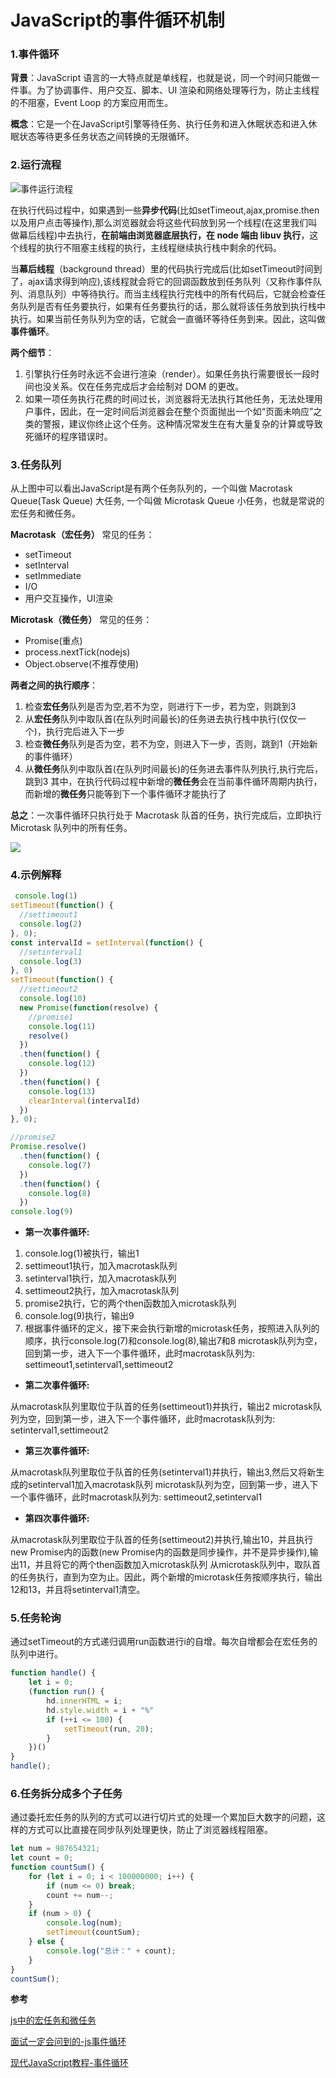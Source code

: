 # JavaScript的事件循环机制

### 1.事件循环

**背景**：JavaScript 语言的一大特点就是单线程，也就是说，同一个时间只能做一件事。为了协调事件、用户交互、脚本、UI 渲染和网络处理等行为，防止主线程的不阻塞，Event Loop 的方案应用而生。

**概念**：它是一个在JavaScript引擎等待任务、执行任务和进入休眠状态和进入休眠状态等待更多任务状态之间转换的无限循环。

### 2.运行流程

![事件运行流程](https://user-gold-cdn.xitu.io/2019/10/17/16dd55ca2fd82de5?imageView2/0/w/1280/h/960/format/webp/ignore-error/1)

在执行代码过程中，如果遇到一些**异步代码**(比如setTimeout,ajax,promise.then以及用户点击等操作),那么浏览器就会将这些代码放到另一个线程(在这里我们叫做幕后线程)中去执行，**在前端由浏览器底层执行，在 node 端由 libuv 执行**，这个线程的执行不阻塞主线程的执行，主线程继续执行栈中剩余的代码。

当**幕后线程**（background thread）里的代码执行完成后(比如setTimeout时间到了，ajax请求得到响应),该线程就会将它的回调函数放到任务队列（又称作事件队列、消息队列）中等待执行。而当主线程执行完栈中的所有代码后，它就会检查任务队列是否有任务要执行，如果有任务要执行的话，那么就将该任务放到执行栈中执行。如果当前任务队列为空的话，它就会一直循环等待任务到来。因此，这叫做**事件循环**。

**两个细节**：

1. 引擎执行任务时永远不会进行渲染（render）。如果任务执行需要很长一段时间也没关系。仅在任务完成后才会绘制对 DOM 的更改。
2. 如果一项任务执行花费的时间过长，浏览器将无法执行其他任务，无法处理用户事件，因此，在一定时间后浏览器会在整个页面抛出一个如“页面未响应”之类的警报，建议你终止这个任务。这种情况常发生在有大量复杂的计算或导致死循环的程序错误时。

### 3.任务队列

从上图中可以看出JavaScript是有两个任务队列的，一个叫做 Macrotask Queue(Task Queue) 大任务, 一个叫做 Microtask Queue 小任务，也就是常说的宏任务和微任务。

**Macrotask（宏任务）** 常见的任务：

- setTimeout
- setInterval
- setImmediate
- I/O
- 用户交互操作，UI渲染

**Microtask（微任务）** 常见的任务：

- Promise(重点)
- process.nextTick(nodejs)
- Object.observe(不推荐使用)

**两者之间的执行顺序**：

1. 检查**宏任务**队列是否为空,若不为空，则进行下一步，若为空，则跳到3
2. 从**宏任务**队列中取队首(在队列时间最长)的任务进去执行栈中执行(仅仅一个)，执行完后进入下一步
3. 检查**微任务**队列是否为空，若不为空，则进入下一步，否则，跳到1（开始新的事件循环）
4. 从**微任务**队列中取队首(在队列时间最长)的任务进去事件队列执行,执行完后，跳到3 其中，在执行代码过程中新增的**微任务**会在当前事件循环周期内执行，而新增的**微任务**只能等到下一个事件循环才能执行了

**总之**：一次事件循环只执行处于 Macrotask 队首的任务，执行完成后，立即执行 Microtask 队列中的所有任务。

![](https://segmentfault.com/img/bVbpsFp?w=392&h=740)

### 4.示例解释

```javascript
 console.log(1)
setTimeout(function() {
  //settimeout1
  console.log(2)
}, 0);
const intervalId = setInterval(function() {
  //setinterval1
  console.log(3)
}, 0)
setTimeout(function() {
  //settimeout2
  console.log(10)
  new Promise(function(resolve) {
    //promise1
    console.log(11)
    resolve()
  })
  .then(function() {
    console.log(12)
  })
  .then(function() {
    console.log(13)
    clearInterval(intervalId)
  })
}, 0);

//promise2
Promise.resolve()
  .then(function() {
    console.log(7)
  })
  .then(function() {
    console.log(8)
  })
console.log(9)
```

- **第一次事件循环:**

1. console.log(1)被执行，输出1
2. settimeout1执行，加入macrotask队列
3. setinterval1执行，加入macrotask队列
4. settimeout2执行，加入macrotask队列
5. promise2执行，它的两个then函数加入microtask队列
6. console.log(9)执行，输出9
7. 根据事件循环的定义，接下来会执行新增的microtask任务，按照进入队列的顺序，执行console.log(7)和console.log(8),输出7和8 microtask队列为空，回到第一步，进入下一个事件循环，此时macrotask队列为: settimeout1,setinterval1,settimeout2

- **第二次事件循环:**

从macrotask队列里取位于队首的任务(settimeout1)并执行，输出2 microtask队列为空，回到第一步，进入下一个事件循环，此时macrotask队列为: setinterval1,settimeout2

- **第三次事件循环:**

从macrotask队列里取位于队首的任务(setinterval1)并执行，输出3,然后又将新生成的setinterval1加入macrotask队列 microtask队列为空，回到第一步，进入下一个事件循环，此时macrotask队列为: settimeout2,setinterval1

- **第四次事件循环:**

从macrotask队列里取位于队首的任务(settimeout2)并执行,输出10，并且执行new Promise内的函数(new Promise内的函数是同步操作，并不是异步操作),输出11，并且将它的两个then函数加入microtask队列 从microtask队列中，取队首的任务执行，直到为空为止。因此，两个新增的microtask任务按顺序执行，输出12和13，并且将setinterval1清空。

### 5.任务轮询

通过setTimeout的方式递归调用run函数进行i的自增。每次自增都会在宏任务的队列中进行。

```javascript
function handle() {
    let i = 0;
    (function run() {
        hd.innerHTML = i;
        hd.style.width = i + "%"
        if (++i <= 100) {
            setTimeout(run, 20);
        }
    })()
}
handle();
```



### 6.任务拆分成多个子任务

通过委托宏任务的队列的方式可以进行切片式的处理一个累加巨大数字的问题，这样的方式可以比直接在同步队列处理更快，防止了浏览器线程阻塞。

```javascript
let num = 987654321;
let count = 0;
function countSum() {
    for (let i = 0; i < 100000000; i++) {
        if (num <= 0) break;
        count += num--;
    }
    if (num > 0) {
        console.log(num);
        setTimeout(countSum);
    } else {
        console.log("总计：" + count);
    }
}
countSum();
```



**参考**

[js中的宏任务和微任务](https://segmentfault.com/a/1190000020225668)

[面试一定会问到的-js事件循环](https://juejin.im/post/6844903968292749319)

[现代JavaScript教程-事件循环](https://zh.javascript.info/event-loop)



